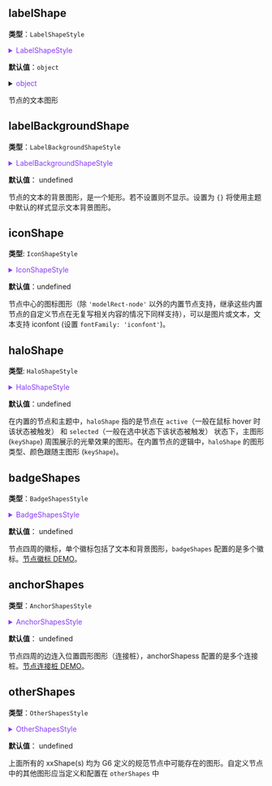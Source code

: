 ## labelShape

**类型**：`LabelShapeStyle`

<details>

<summary style="color: #873bf4; cursor: pointer">LabelShapeStyle</summary>

```typescript
type LabelShapeStyle = StyleProps & {
  /**
   * 文本相对于节点主图形 (keyShape) 的位置，支持在主图形的上方、下方、左方、右方、中间
   */
  position?: 'top' | 'bottom' | 'left' | 'right' | 'center';
  /**
   * 文本图形相对于主图形 (keyShape) 在 x 方向上的偏移量
   */
  offsetX?: number;
  /**
   * 文本图形相对于主图形 (keyShape) 在 y 方向上的偏移量
   */
  offsetY?: number;
  /**
   * 文本图形相对于主图形 (keyShape) 在 z 方向上的偏移量
   */
  offsetZ?: number;
  /**
   * 允许文本的最大宽度，若指定为数字，则表示像素值，若指定为带有 '%' 的文本，代表相对于主图形 (keyShape) 包围盒大小的百分比。默认值为 '200%'，表示文本图形的最大宽度不可以超过主图形宽度的两倍。若超过，则自动截断并在末尾增加省略号 '...'
   */
  maxWidth?: string | number;
  /**
   * 文本旋转角度（弧度制）
   */
  angle?: number;
};
```

其中，相关的图形样式参考 [Text 图形样式](../shape/TextStyleProps.zh.md)。

</details>

**默认值**：`object`

<details>

<summary><span style="color: #873bf4; cursor: pointer">object</span></summary>

```json
{
  "position": "center",
  "maxWidth": "200%"
}
```

</details>

节点的文本图形

## labelBackgroundShape

**类型**：`LabelBackgroundShapeStyle`

<details>

<summary style="color: #873bf4; cursor: pointer">LabelBackgroundShapeStyle</summary>

```typescript
type LabelBackgroundShapeStyle = ShapeStyle & {
  /**
   * 文本距离背景矩形四周的留白距离
   */
  padding?: number | number[];
};
```

其中，相关的图形样式参考 [Rect 图形样式](../shape/RectStyleProps.zh.md)。

</details>

**默认值**： undefined

节点的文本的背景图形，是一个矩形。若不设置则不显示。设置为 `{}` 将使用主题中默认的样式显示文本背景图形。

## iconShape

**类型**: `IconShapeStyle`

<details>

<summary style="color: #873bf4; cursor: pointer">IconShapeStyle</summary>

```typescript
type IconShapeStyle = Partial<
  TextStyleProps &
    ImageStyleProps &
    ShapeStyle & {
      offsetX?: number;
      offsetY?: number;
      lod?: number;
    }
>;
```

其中，相关的图形样式参考 [Text 图形样式](../shape/TextStyleProps.zh.md)，和 [Image 图形样式](../shape/ImageStyleProps.zh.md)。

</details>

**默认值**：undefined

节点中心的图标图形（除 `'modelRect-node'` 以外的内置节点支持，继承这些内置节点的自定义节点在无复写相关内容的情况下同样支持），可以是图片或文本，文本支持 iconfont (设置 `fontFamily: 'iconfont'`)。

## haloShape

**类型**: `HaloShapeStyle`

<details>

<summary style="color: #873bf4; cursor: pointer">HaloShapeStyle</summary>

```typescript
type HaloShapeStyle = ShapeStyle;
```

说明，`haloShape` 的图形类型跟随主图形(`keyShape`)。根据不同的主图形，图形样式配置项不同。例如 `'circle-node'` 的主图形是 `'circle'` 参考 [Circle 图形样式](../shape/CircleStyleProps.zh.md)；`'image-node'` 的主图形是 `'image'` 参考 [Image 图形样式](../shape/ImageStyleProps.zh.md)。

</details>

**默认值**：undefined

在内置的节点和主题中，`haloShape` 指的是节点在 `active`（一般在鼠标 hover 时该状态被触发） 和 `selected`（一般在选中状态下该状态被触发） 状态下，主图形 (`keyShape`) 周围展示的光晕效果的图形。在内置节点的逻辑中，`haloShape` 的图形类型、颜色跟随主图形 (`keyShape`)。

## badgeShapes

**类型**：`BadgeShapesStyle`

<details>

<summary style="color: #873bf4; cursor: pointer">BadgeShapesStyle</summary>

```typescript
type IBadgePosition =
  | 'rightTop'
  | 'right'
  | 'rightBottom'
  | 'bottomRight'
  | 'bottom'
  | 'bottomLeft'
  | 'leftBottom'
  | 'left'
  | 'leftTop'
  | 'topLeft'
  | 'top'
  | 'topRight';

type BadgeShapesStyle = {
  /**
   * 徽标的背景颜色（对所有徽标生效，优先级低于下面单个徽标的 color 设置）
   */
  color?: string;
  /**
   * 徽标背景颜色的色板，意味着下面各个徽标将自动取用该色板中的颜色。
   * 优先级低于下面单个徽标的 color 设置
   */
  palette?: string[];
  /**
   * 徽标上文本的颜色（对所有徽标生效，优先级低于下面单个徽标的 textColor 设置）
   */
  textColor?: string;
  /**
   * 单个徽标的样式配置，由县局高于上面的配置
   */
  [key: number]: ShapeStyle & {
    /**
     * 该徽标的位置，支持的取值见下文
     */
    position?: IBadgePosition;
    /**
     * 该徽标的背景色
     */
    color?: string;
    /**
     * 该徽标的文本色
     */
    textColor?: string;
  };
};
```

其中，相关的图形样式参考 [Rect 图形样式](../shape/RectStyleProps.zh.md)。

</details>

**默认值**： undefined

节点四周的徽标，单个徽标包括了文本和背景图形，`badgeShapes` 配置的是多个徽标。[节点徽标 DEMO](/zh/examples/item/defaultNodes/#circle)。

## anchorShapes

**类型**：`AnchorShapesStyle`

<details>

<summary style="color: #873bf4; cursor: pointer">AnchorShapesStyle</summary>

```typescript
/**
 * 外层可配置对所有连接桩（圆形）的样式，优先级低于单独的连接桩配置
 */
type AnchorShapesStyle = StyleProps & {
  /**
   * 单独的连接桩图形配置，优先级高于外层的 CircleStyleProps
   */
  [key: number]: StyleProps & {
    /**
     * 该连接桩的位置，可配置字符串或数字数组表示相对于主图形 (keyShape) 包围盒的百分比位置，例如 [0.5, 1] 表示位于主图形的右侧中间
     */
    position?: 'top' | 'left' | 'bottom' | 'right' | [number, number];
  };
};
```

其中，相关的图形样式参考 [Circle 图形样式](../shape/CircleStyleProps.zh.md)。

</details>

**默认值**： undefined

节点四周的边连入位置圆形图形（连接桩），anchorShapess 配置的是多个连接桩。[节点连接桩 DEMO](/zh/examples/item/defaultNodes/#circle)。

## otherShapes

**类型**：`OtherShapesStyle`

<details>

<summary style="color: #873bf4; cursor: pointer">OtherShapesStyle</summary>

```typescript
type OtherShapesStyle = {
  /**
   * key 为图形 id，规范格式为 xxShape
   */
  /**
   * value 为图形样式配置（不同图形配置不同，见图形相关文档），以及图形的动画
   */
  [shapeId: string]: ShapeStyleProps;
};
```

其中，不同的图形样式参考[图形样式](../shape/BaseStyleProps.zh.md)目录下对应的图形类型文档。

</details>

**默认值**： undefined

上面所有的 xxShape(s) 均为 G6 定义的规范节点中可能存在的图形。自定义节点中的其他图形应当定义和配置在 `otherShapes` 中
